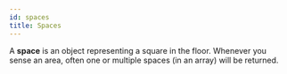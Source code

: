```yaml
---
id: spaces
title: Spaces
---
```


A **space** is an object representing a square in the floor. Whenever you sense
an area, often one or multiple spaces (in an array) will be returned.
